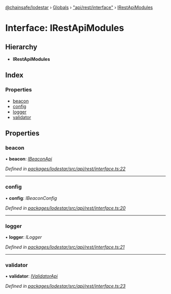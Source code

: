 [@chainsafe/lodestar](../README.md) › [Globals](../globals.md) › ["api/rest/interface"](../modules/_api_rest_interface_.md) › [IRestApiModules](_api_rest_interface_.irestapimodules.md)

# Interface: IRestApiModules

## Hierarchy

* **IRestApiModules**

## Index

### Properties

* [beacon](_api_rest_interface_.irestapimodules.md#beacon)
* [config](_api_rest_interface_.irestapimodules.md#config)
* [logger](_api_rest_interface_.irestapimodules.md#logger)
* [validator](_api_rest_interface_.irestapimodules.md#validator)

## Properties

###  beacon

• **beacon**: *[IBeaconApi](_api_impl_beacon_interface_.ibeaconapi.md)*

*Defined in [packages/lodestar/src/api/rest/interface.ts:22](https://github.com/ChainSafe/lodestar/blob/53533586a/packages/lodestar/src/api/rest/interface.ts#L22)*

___

###  config

• **config**: *IBeaconConfig*

*Defined in [packages/lodestar/src/api/rest/interface.ts:20](https://github.com/ChainSafe/lodestar/blob/53533586a/packages/lodestar/src/api/rest/interface.ts#L20)*

___

###  logger

• **logger**: *ILogger*

*Defined in [packages/lodestar/src/api/rest/interface.ts:21](https://github.com/ChainSafe/lodestar/blob/53533586a/packages/lodestar/src/api/rest/interface.ts#L21)*

___

###  validator

• **validator**: *[IValidatorApi](_api_impl_validator_interface_.ivalidatorapi.md)*

*Defined in [packages/lodestar/src/api/rest/interface.ts:23](https://github.com/ChainSafe/lodestar/blob/53533586a/packages/lodestar/src/api/rest/interface.ts#L23)*
